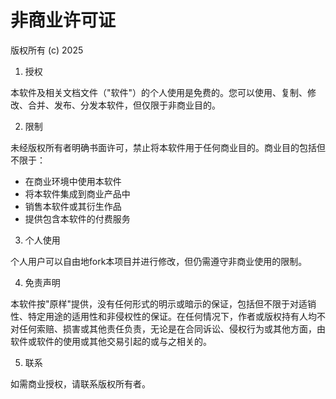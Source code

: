 # 非商业许可证

版权所有 (c) 2025

1. 授权

本软件及相关文档文件（"软件"）的个人使用是免费的。您可以使用、复制、修改、合并、发布、分发本软件，但仅限于非商业目的。

2. 限制

未经版权所有者明确书面许可，禁止将本软件用于任何商业目的。商业目的包括但不限于：
- 在商业环境中使用本软件
- 将本软件集成到商业产品中
- 销售本软件或其衍生作品
- 提供包含本软件的付费服务

3. 个人使用

个人用户可以自由地fork本项目并进行修改，但仍需遵守非商业使用的限制。

4. 免责声明

本软件按"原样"提供，没有任何形式的明示或暗示的保证，包括但不限于对适销性、特定用途的适用性和非侵权性的保证。在任何情况下，作者或版权持有人均不对任何索赔、损害或其他责任负责，无论是在合同诉讼、侵权行为或其他方面，由软件或软件的使用或其他交易引起的或与之相关的。

5. 联系

如需商业授权，请联系版权所有者。